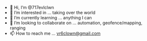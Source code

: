 - 👋 Hi, I’m @717evlclwn
- 👀 I’m interested in ... taking over the world 
- 🌱 I’m currently learning ... anything I can 
- 💞️ I’m looking to collaborate on ... automation, geofence/mapping, ranging
- 📫 How to reach me ... vr6clown@gmail.com 

<!---
717evlclwn/717evlclwn is a ✨ special ✨ repository because its `README.md` (this file) appears on your GitHub profile.
You can click the Preview link to take a look at your changes.
--->
